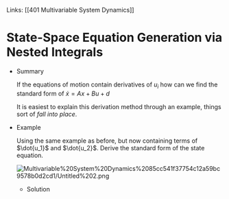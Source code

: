 Links: [[401 Multivariable System Dynamics]]
# State-Space Equation Generation via Nested Integrals

- Summary

    If the equations of motion contain derivatives of $u_i$ how can we find the standard form of $\dot{x} = Ax + Bu  + d$

    It is easiest to explain this derivation method through an example, things sort of *fall into place*.

- Example

    Using the same example as before, but now containing terms of $\dot{u_1}$ and $\dot{u_2}$. Derive the standard form of the state equation.

    ![Multivariable%20System%20Dynamics%2085cc541f37754c12a59bc9578b0d2cd1/Untitled%202.png](Multivariable%20System%20Dynamics%2085cc541f37754c12a59bc9578b0d2cd1/Untitled%202.png)

    - Solution
